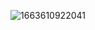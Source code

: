 ![1663610922041](https://user-images.githubusercontent.com/95898647/222268445-244a0d36-4b42-4779-adab-e5b4be2df77b.jpeg)
